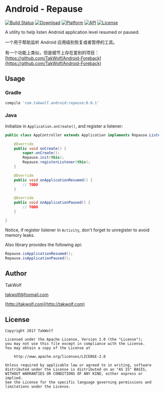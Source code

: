 # Android - Repause #

[![Build Status](https://travis-ci.org/TakWolf/Android-Repause.svg?branch=master)](https://travis-ci.org/TakWolf/Android-Repause)
[![Download](https://api.bintray.com/packages/takwolf/maven/Android-Repause/images/download.svg)](https://bintray.com/takwolf/maven/Android-Repause/_latestVersion)
[![Platform](https://img.shields.io/badge/platform-Android-green.svg?style=flat)](https://www.android.com)
[![API](https://img.shields.io/badge/API-14%2B-brightgreen.svg?style=flat)](https://android-arsenal.com/api?level=14)
[![License](https://img.shields.io/github/license/TakWolf/Android-Repause.svg?style=flat)](http://www.apache.org/licenses/LICENSE-2.0)

A utility to help listen Android application level resumed or paused.

一个用于帮助监听 Android 应用级别恢复或者暂停的工具。

有一个功能上类似，但是细节上存在差别的项目：[https://github.com/TakWolf/Android-Foreback](https://github.com/TakWolf/Android-Foreback)

## Usage ##

### Gradle ###

``` gradle
compile 'com.takwolf.android:repause:0.0.1'
```

### Java ###

Initialize in `Application.onCreate()`, and register a listener:

``` java
public class AppController extends Application implements Repause.Listener {

    @Override
    public void onCreate() {
        super.onCreate();
        Repause.init(this);
        Repause.registerListener(this);
    }

    @Override
    public void onApplicationResumed() {
        // TODO
    }

    @Override
    public void onApplicationPaused() {
        // TODO
    }

}
```

Notice, if register listener in `Activity`, don't forget to unregister to avoid memory leaks.

Also library provides the following api:

``` java
Repause.isApplicationResumed();
Repause.isApplicationPaused();
```

## Author ##

TakWolf

[takwolf@foxmail.com](mailto:takwolf@foxmail.com)

[http://takwolf.com](http://takwolf.com)

## License ##

```
Copyright 2017 TakWolf

Licensed under the Apache License, Version 2.0 (the "License");
you may not use this file except in compliance with the License.
You may obtain a copy of the License at

    http://www.apache.org/licenses/LICENSE-2.0

Unless required by applicable law or agreed to in writing, software
distributed under the License is distributed on an "AS IS" BASIS,
WITHOUT WARRANTIES OR CONDITIONS OF ANY KIND, either express or implied.
See the License for the specific language governing permissions and
limitations under the License.
```
